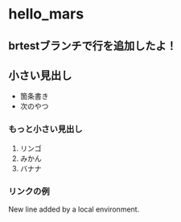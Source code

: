 # hello_mars

## brtestブランチで行を追加したよ！

## 小さい見出し

- 箇条書き
- 次のやつ

### もっと小さい見出し

1. リンゴ
2. みかん
3. バナナ

### リンクの例

 New line added by a local environment.
